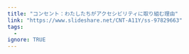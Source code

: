 ```yaml
---
title: "コンセント：わたしたちがアクセシビリティに取り組む理由"
link: "https://www.slideshare.net/CNT-A11Y/ss-97829663"
tags:
  -
ignore: TRUE
---
```

